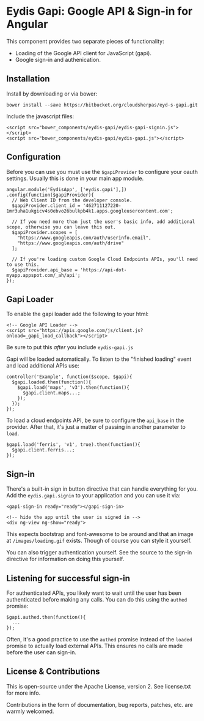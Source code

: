 Eydis Gapi: Google API & Sign-in for Angular
============================================

This component provides two separate pieces of functionality:

 * Loading of the Google API client for JavaScript (gapi).
 * Google sign-in and authenication.


Installation
------------


Install by downloading or via bower:

    bower install --save https://bitbucket.org/cloudsherpas/eyd-s-gapi.git


Include the javascript files:


    <script src="bower_components/eydis-gapi/eydis-gapi-signin.js"></script>
    <script src="bower_components/eydis-gapi/eydis-gapi.js"></script>

Configuration
-------------

Before you can use you must use the ``$gapiProvider`` to configure your oauth settings. Usually this is done in your main app module.

    angular.module('EydisApp', ['eydis.gapi'],])
    .config(function($gapiProvider){
      // Web Client ID from the developer console.
      $gapiProvider.client_id = '462711127220-1mr3uha1ukgicv4s0ebvo26bulkpb4k1.apps.googleusercontent.com';

      // If you need more than just the user's basic info, add additional scope, otherwise you can leave this out.
      $gapiProvider.scopes = [
        "https://www.googleapis.com/auth/userinfo.email",
        "https://www.googleapis.com/auth/drive"
      ];

      // If you're loading custom Google Cloud Endpoints APIs, you'll need to use this.
      $gapiProvider.api_base = 'https://api-dot-myapp.appspot.com/_ah/api';
    });



Gapi Loader
-----------

To enable the gapi loader add the following to your html:

    <!-- Google API Loader -->
    <script src="https://apis.google.com/js/client.js?onload=_gapi_load_callback"></script>

Be sure to put this *after* you include ``eydis-gapi.js``

Gapi will be loaded automatically. To listen to the "finished loading" event and load additional APIs use:

    controller('Example', function($scope, $gapi){
      $gapi.loaded.then(function(){
        $gapi.load('maps', 'v3').then(function(){
          $gapi.client.maps...;
        });
      });
    });

To load a cloud endpoints API, be sure to configure the ``api_base`` in the provider. After that, it's just a matter of passing in another parameter to ``load``.


    $gapi.load('ferris', 'v1', true).then(function(){
      $gapi.client.ferris...;
    });


Sign-in
-------

There's a built-in sign in button directive that can handle everything for you. Add the ``eydis.gapi.signin`` to your application and you can use it via:
    
    <gapi-sign-in ready="ready"></gapi-sign-in>

    <!-- hide the app until the user is signed in -->
    <div ng-view ng-show="ready">

This expects bootstrap and font-awesome to be around and that an image at ``/images/loading.gif`` exists. Though of course you can style it yourself.

You can also trigger authentication yourself. See the source to the sign-in directive for information on doing this yourself.


Listening for successful sign-in
--------------------------------

For authenticated APIs, you likely want to wait until the user has been authenticated before making any calls. You can do this using the ``authed`` promise:

    $gapi.authed.then(function(){
      ...
    });

Often, it's a good practice to use the ``authed`` promise instead of the ``loaded`` promise to actually load external APIs. This ensures no calls are made before the user can sign-in.


License & Contributions
-----------------------

This is open-source under the Apache License, version 2. See license.txt for more info.

Contributions in the form of documentation, bug reports, patches, etc. are warmly welcomed.
